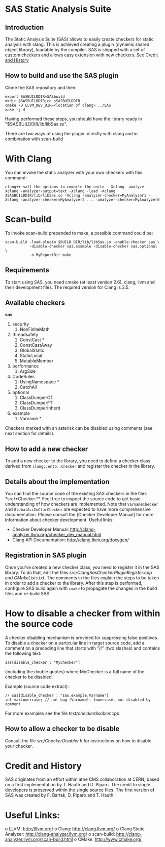 # SAS Static Analysis Suite

## Introduction
The Static Analysis Suite (SAS) allows to easily create checkers for static analysis with clang. This is achieved creating a plugin (dynamic shared object library), loadable by the compiler. SAS is shipped with a set of custom checkers and allows easy extension with new checkers. See [Credit and History](#creditAndHistory)

## How to build and use the SAS plugin
Clone the SAS repository and then:
```
export SASBUILDDIR=SASbuild
mkdir $SASBUILDDIR;cd $SASBUILDDIR
cmake -D LLVM_DEV_DIR=<location of clang> ../SAS
make -j 4
```

Having performed these steps, you should have the library ready in
"$SASBUILDDIR/lib/libSas.so".

There are two ways of using the plugin: directly with clang and in combination with scan-build

# With Clang
You can invoke the static analyzer with your own checkers with this command:
```
clang++ <all the options to compile the unit>  -Xclang -analyze -Xclang -analyzer-output=text -Xclang -load -Xclang $SASBUILDDIR/lib/libSas.so -Xclang -analyzer-checker=MyAnalyzer1 -Xclang -analyzer-checker=MyAnalyzer2 ... -analyzer-checker=MyAnalyzerN
```

# Scan-build
To invoke scan-build prepended to make, a possible command could be:
```
scan-build -load-plugin $BUILD_DIR/lib/libSas.so -enable-checker sas \
           -disable-checker sas.example -disable-checker sas.optional \
           -o MyReportDir make
```

## Requirements
To start using SAS, you need cmake (at least version 2.6), clang, llvm and their development files. The required version for Clang is 3.5.

## Available checkers
**sas**

1. security
   1. NonFiniteMath
2. threadsafety
   1. ConstCast *
   2. ConstCastAway
   3. GlobalStatic
   4. StaticLocal
   5. MutableMember
3. performance
   1. ArgSize
4. CodeRules
   1. UsingNamespace *
   2. CatchAll
5. optional
   1. ClassDumperCT
   2. ClassDumperFT
   3. ClassDumperInherit
6. example
   1. Varname *

Checkers marked with an asterisk can be disabled using comments (see next section for details).

## How to add a new checker
To add a new checker to the library, you need to define a checker class derived from `clang::ento::Checker` and register the checker in the library.

## Details about the implementation
You can find the source code of the existing SAS checkers in the files *src/*Checker.**. Feel free to inspect the source code to get basic understanding of how checkers are implemented. Note that `VarnameChecker` and `GlobalAccInCtorChecker` are expected to have more comprehensive documentation. Please consult the [Checker Developer Manual] for more information about checker development.
Useful links:
* Checker Developer Manual: http://clang-analyzer.llvm.org/checker_dev_manual.html
* Clang API Documentation:  http://clang.llvm.org/doxygen/

## Registration in SAS plugin
Once you've created a new checker class, you need to register it in the SAS library. To do that, edit the files *src/ClangSasCheckerPluginRegister.cpp* and *CMakeLists.txt*. The comments in the files explain the steps to be taken in order to add a checker to the library.
After this step is performed, configure SAS build again with `cmake` to propagate the changes in the build files and re-build SAS.

# How to disable a checker from within the source code
A checker disabling mechanism is provided for suppressing false positives.
To disable a checker on a particular line in target source code, add a comment on a preceding line that starts with "//" (two slashes) and contains the following text:
```
sas[disable_checker : "MyChecker"]
```
(including the double quotes) where MyChecker is a full name of the checker to be disabled.

Example (source code extract):
```
// sas[disable_checker : "sas.example.Varname"]
int varLowercase; // not bug (Varname): lowercase, but disabled by comment
```

For more examples see the file *test/checkerdisabler.cpp*.

## How to allow a checker to be disable
Consult the file *src/CheckerDisabler.h* for instructions on how to disable your checker.

# <a id="creditAndHistory"></a> Credit and History
SAS originates from an effort within athe CMS collaboration at CERN, based on a first implementation by T. Hauth and D. Piparo. The credit to single developers is preserved within the single source files. The first version of SAS was created by F. Bartek, D. Piparo and T. Hauth.

# Useful Links:
o LLVM:                  http://llvm.org/
o Clang:                 http://clang.llvm.org/
o Clang Static Analyzer: http://clang-analyzer.llvm.org/
o scan-build:            http://clang-analyzer.llvm.org/scan-build.html
o CMake:                 http://www.cmake.org/
